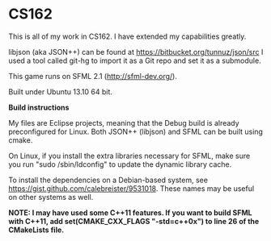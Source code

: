 CS162
=====

This is all of my work in CS162. I have extended my capabilities greatly.

libjson (aka JSON++) can be found at https://bitbucket.org/tunnuz/json/src
I used a tool called git-hg to import it as a Git repo and set it as a submodule.

This game runs on SFML 2.1 (http://sfml-dev.org/).

Built under Ubuntu 13.10 64 bit.

**Build instructions**

My files are Eclipse projects, meaning that the Debug build is already preconfigured for Linux.
Both JSON++ (libjson) and SFML can be built using cmake.

On Linux, if you install the extra libraries necessary for SFML, make sure you run "sudo /sbin/ldconfig" to update the dynamic library cache.

To install the dependencies on a Debian-based system, see https://gist.github.com/calebreister/9531018. These names may be useful on other systems as well.

**NOTE: I may have used some C++11 features. If you want to build SFML with C++11, add 
set(CMAKE_CXX_FLAGS "-std=c++0x")
to line 26 of the CMakeLists file.**
